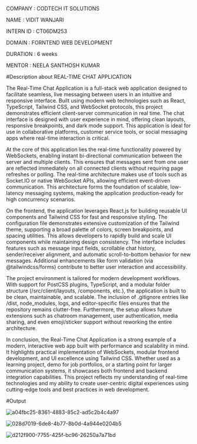 

COMPANY : CODTECH IT SOLUTIONS

NAME : VIDIT WANJARI

INTERN ID : CT06DM253
  
DOMAIN : FORNTEND WEB DEVELOPMENT 

DURATION :  6 weeks 

MENTOR : NEELA SANTHOSH KUMAR 

#Description about REAL-TIME CHAT APPLICATION

The Real-Time Chat Application is a full-stack web application designed to facilitate seamless, live messaging between users in an intuitive and responsive interface. Built using modern web technologies such as React, TypeScript, Tailwind CSS, and WebSocket protocols, this project demonstrates efficient client-server communication in real time. The chat interface is designed with user experience in mind, offering clean layouts, responsive breakpoints, and dark mode support. This application is ideal for use in collaborative platforms, customer service tools, or social messaging apps where real-time interaction is critical.

At the core of this application lies the real-time functionality powered by WebSockets, enabling instant bi-directional communication between the server and multiple clients. This ensures that messages sent from one user are reflected immediately on all connected clients without requiring page refreshes or polling. The real-time architecture makes use of tools such as Socket.IO or native WebSocket APIs, allowing efficient event-driven communication. This architecture forms the foundation of scalable, low-latency messaging systems, making the application production-ready for high concurrency scenarios.

On the frontend, the application leverages React.js for building reusable UI components and Tailwind CSS for fast and responsive styling. The configuration file demonstrates extensive customization of the Tailwind theme, supporting a broad palette of colors, screen breakpoints, and spacing utilities. This allows developers to rapidly build and scale UI components while maintaining design consistency. The interface includes features such as message input fields, scrollable chat history, sender/receiver alignment, and automatic scroll-to-bottom behavior for new messages. Additional enhancements like form validation (via @tailwindcss/forms) contribute to better user interaction and accessibility.

The project environment is tailored for modern development workflows. With support for PostCSS plugins, TypeScript, and a modular folder structure (/src/client/layouts, /components, etc.), the application is built to be clean, maintainable, and scalable. The inclusion of .gitignore entries like /dist, node_modules, logs, and editor-specific files ensures that the repository remains clutter-free. Furthermore, the setup allows future extensions such as chatroom management, user authentication, media sharing, and even emoji/sticker support without reworking the entire architecture.

In conclusion, the Real-Time Chat Application is a strong example of a modern, interactive web app built with performance and scalability in mind. It highlights practical implementation of WebSockets, modular frontend development, and UI excellence using Tailwind CSS. Whether used as a learning project, demo for job portfolios, or a starting point for larger communication systems, it showcases both frontend and backend integration capabilities. This project reflects my understanding of real-time technologies and my ability to create user-centric digital experiences using cutting-edge tools and best practices in web development.

#Output


![a04fbc25-8361-4883-85c2-ad5c2b4c4a97](https://github.com/user-attachments/assets/d72a95a2-c23e-4de2-969d-4e3ecc38974a)


![028d7019-6de8-4b77-8b0d-4a944e0204b5](https://github.com/user-attachments/assets/f7c9248c-11f3-4149-aa37-615d390d2e24)


![d212f900-7755-425f-bc96-26250a7a71bd](https://github.com/user-attachments/assets/f19085d7-381b-4d2f-a6e7-24784a757c97)







